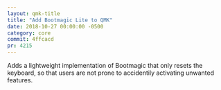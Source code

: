 ```yaml
---
layout: qmk-title
title: "Add Bootmagic Lite to QMK"
date: 2018-10-27 00:00:00 -0500
category: core
commit: 4ffcacd
pr: 4215
---
```


Adds a lightweight implementation of Bootmagic that only resets the keyboard, so that users are not prone to accidentily activating unwanted features. 